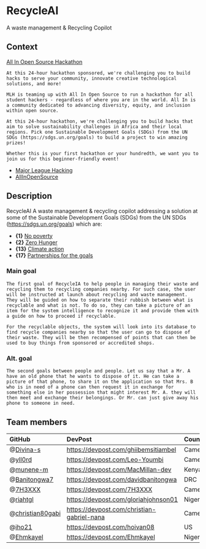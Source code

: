 # RecycleAI

A waste management & Recycling Copilot

## Context

[All In Open Source Hackathon](https://all-in-open-source-hack.devpost.com/)

    At this 24-hour hackathon sponsored, we're challenging you to build hacks to serve your community, innovate creative technological solutions, and more!

    MLH is teaming up with All In Open Source to run a hackathon for all student hackers - regardless of where you are in the world. All In is a community dedicated to advancing diversity, equity, and inclusion within open source.

    At this 24-hour hackathon, we're challenging you to build hacks that aim to solve sustainability challenges in Africa and their local regions. Pick one Sustainable Development Goals (SDGs) from the UN SDGs (https://sdgs.un.org/goals) to build a project to win amazing prizes!

    Whether this is your first hackathon or your hundredth, we want you to join us for this beginner-friendly event!

- [Major League Hacking](https://github.com/MLH)
- [AllInOpenSource](https://github.com/AllInOpenSource/All-In)

## Description

RecycleAI
A waste management & recycling copilot addressing a solution at some of the Sustainable Development Goals (SDGs) from the UN SDGs (https://sdgs.un.org/goals) which are:

- **{1}** [No poverty](https://sdgs.un.org/goals/goal1)
- **{2}** [Zero Hunger](https://sdgs.un.org/goals/goal2)
- **{13}** [Climate action](https://sdgs.un.org/goals/goal13)
- **{17}** [Partnerships for the goals](https://sdgs.un.org/goals/goal17)

### Main goal

    The first goal of RecycleIA to help people in managing their waste and recycling them to recycling companies nearby. For such case, the user will be instructed at launch about recycling and waste management. They will be guided on how to separate their rubbish between what is recyclable and what is not. To do so, they can take a picture of an item for the system intelligence to recognize it and provide them with a guide on how to proceed if recyclable.
    
    For the recyclable objects, the system will look into its database to find recycle companies nearby so that the user can go to dispose of their waste. They will be then recompensed of points that can then be used to buy things from sponsored or accredited shops.

### Alt. goal

    The second goals between people and people. Let us say that a Mr. A have an old phone that he wants to dispose of it. He can take a picture of that phone, to share it on the application so that Mrs. B who is in need of a phone can then request it in exchange for something else in her possession that might interest Mr. A. they will then meet and exchange their belongings. Or Mr. can just give away his phone to someone in need.

## Team members

| GitHub                                                 | DevPost                                    | Country  |
| :----------------------------------------------------- | :----------------------------------------- | :------- |
| @[Divina-s](https://github.com/Divina-s)               | https://devpost.com/ghiibemsitiambel       | Cameroon |
| @[yll0rd](https://github.com/yll0rd)                   | https://devpost.com/Leo-Youmbi             | Cameroon |
| @[munene-m](https://github.com/munene-m)               | https://devpost.com/MacMillan-dev          | Kenya    |
| @[Banitongwa7](https://github.com/Banitongwa7)         | https://devpost.com/davidbanitongwa        | DRC      |
| @[7H3XXX](https://github.com/7H3XXX)                   | https://devpost.com/7H3XXX                 | Cameroon |
| @[riahtgl](https://github.com/riahtgl)                 | https://devpost.com/gloriahjohnson01       | Nigeria  |
| @[christian80gabi](https://github.com/christian80gabi) | https://devpost.com/christian-gabriel-nana | Cameroon |
| @[iho21](https://github.com/iho21)                     | https://devpost.com/hoivan08               | US       |
| @[Ehmkayel](https://github.com/Ehmkayel)               | https://devpost.com/Ehmkayel               | Nigeria  |

